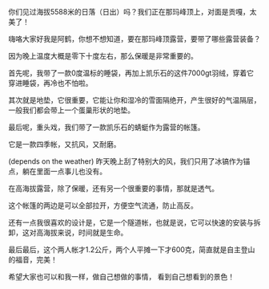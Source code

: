 
你们见过海拔5588米的日落（日出）吗？我们正在那玛峰顶上，对面是贡嘎，太美了！

嗨咯大家好我是阿鹤，你想不想知道，要在那玛峰顶露营，要带了哪些露营装备？

因为晚上温度大概是零下十度左右，那么保暖是非常重要的。

首先呢，我带了一款0度温标的睡袋，再加上凯乐石的这件7000gt羽绒，穿着它穿进睡袋，再冷也不怕啦。

其次就是地垫，它很重要，它能让你和湿冷的雪面隔绝开，产生很好的气温隔层，一般我们都会带上一个蛋巢形状的地垫。

最后呢，重头戏，我们带了一款凯乐石的蜻蜓作为露营的帐篷。

它是一款四季帐，又抗风，又耐磨。

(depends on the weather)
昨天晚上刮了特别大的风，我们只用了冰镐作为锚点，躺在里面一点事儿也没有。

在高海拔露营，除了保暖，还有另一个很重要的事情，那就是透气。

这个帐篷的两边是可以全部拉开，方便空气流通，防止高反。

还有一点我很喜欢的设计是，它是一个隧道帐，也就是说，它可以快速的安装与拆卸，这对高海拔来说，时间就是生命。

最后最后，这个两人帐才1.2公斤，两个人平摊一下才600克，简直就是自主登山的福音，完美！

希望大家也可以和我一样，做自己想做的事情， 看到自己想看到的景色！
